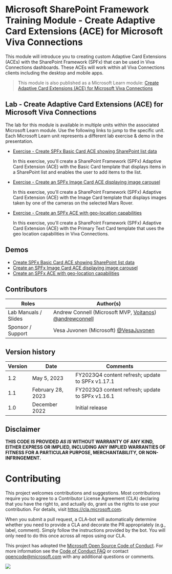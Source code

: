 # Microsoft SharePoint Framework Training Module - Create Adaptive Card Extensions (ACE) for Microsoft Viva Connections

This module will introduce you to creating custom Adaptive Card Extensions (ACEs) with the SharePoint Framework (SPFx) that can be used in Viva Connections dashboards. These ACEs will work within all Viva Connections clients including the desktop and mobile apps.

> This module is also published as a Microsoft Learn module: [Create Adaptive Card Extensions (ACE) for Microsoft Viva Connections](https://learn.microsoft.com/training/modules/sharpeoint-spfx-adaptive-card-extension-card-types)

## Lab - Create Adaptive Card Extensions (ACE) for Microsoft Viva Connections

The lab for this module is available in multiple units within the associated Microsoft Learn module. Use the following links to jump to the specific unit. Each Microsoft Learn unit represents a different lab exercise & demo in the presentation.

- [Exercise - Create SPFx Basic Card ACE showing SharePoint list data](https://learn.microsoft.com/training/modules/sharpeoint-spfx-adaptive-card-extension-card-types/3-exercise-ace-basic-card-rest)

  In this exercise, you'll create a SharePoint Framework (SPFx) Adaptive Card Extension (ACE) with the Basic Card template that displays items in a SharePoint list and enables the user to add items to the list.

- [Exercise - Create an SPFx Image Card ACE displaying image carousel](https://learn.microsoft.com/training/modules/sharpeoint-spfx-adaptive-card-extension-card-types/5-exercise-ace-image-card)

  In this exercise, you'll create a SharePoint Framework (SPFx) Adaptive Card Extension (ACE) with the Image Card template that displays images taken by one of the cameras on the selected Mars Rover.

- [Exercise - Create an SPFx ACE with geo-location capabilities](https://learn.microsoft.com/training/modules/sharpeoint-spfx-adaptive-card-extension-card-types/7-exercise-ace-geo-location-actions)

  In this exercise, you'll create a SharePoint Framework (SPFx) Adaptive Card Extension (ACE) with the Primary Text Card template that uses the geo location capabilities in Viva Connections.

## Demos

- [Create SPFx Basic Card ACE showing SharePoint list data](./demos/01-ace-sp-rest)
- [Create an SPFx Image Card ACE displaying image carousel](./demos/02-ace-image-viewer)
- [Create an SPFx ACE with geo-location capabilities](./demos/03-geo-location)

## Contributors

| Roles                | Author(s)                                                                                                      |
| -------------------- | -------------------------------------------------------------------------------------------------------------- |
| Lab Manuals / Slides | Andrew Connell (Microsoft MVP, [Voitanos](//github.com/voitanos)) [@andrewconnell](//github.com/andrewconnell) |
| Sponsor / Support    | Vesa Juvonen (Microsoft) [@VesaJuvonen](//github.com/VesaJuvonen)                                              |

## Version history

| Version | Date              | Comments                                         |
| ------- | ----------------- | ------------------------------------------------ |
| 1.2     | May 5, 2023       | FY2023Q4 content refresh; update to SPFx v1.17.1 |
| 1.1     | February 28, 2023 | FY2023Q3 content refresh; update to SPFx v1.16.1 |
| 1.0     | December 2022     | Initial release                                  |

## Disclaimer

**THIS CODE IS PROVIDED _AS IS_ WITHOUT WARRANTY OF ANY KIND, EITHER EXPRESS OR IMPLIED, INCLUDING ANY IMPLIED WARRANTIES OF FITNESS FOR A PARTICULAR PURPOSE, MERCHANTABILITY, OR NON-INFRINGEMENT.**

# Contributing

This project welcomes contributions and suggestions. Most contributions require you to agree to a
Contributor License Agreement (CLA) declaring that you have the right to, and actually do, grant us
the rights to use your contribution. For details, visit https://cla.microsoft.com.

When you submit a pull request, a CLA-bot will automatically determine whether you need to provide
a CLA and decorate the PR appropriately (e.g., label, comment). Simply follow the instructions
provided by the bot. You will only need to do this once across all repos using our CLA.

This project has adopted the [Microsoft Open Source Code of Conduct](https://opensource.microsoft.com/codeofconduct/).
For more information see the [Code of Conduct FAQ](https://opensource.microsoft.com/codeofconduct/faq/) or
contact [opencode@microsoft.com](mailto:opencode@microsoft.com) with any additional questions or comments.

<img src="https://telemetry.sharepointpnp.com/sp-dev-training-spfx-ace" />
